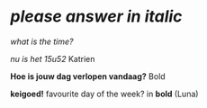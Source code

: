 # *please answer in italic* 

*what is the time?* 

*nu is het 15u52* Katrien

**Hoe is jouw dag verlopen vandaag?**
Bold

**keigoed!**
favourite day of the week? in **bold** (Luna)
